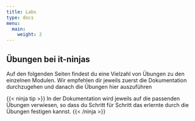 ```yaml
---
title: Labs
type: docs
menu:
  main:
    weight: 2
---
```


## Übungen bei it-ninjas

Auf den folgenden Seiten findest du eine Vielzahl von Übungen zu den einzelnen Modulen. Wir empfehlen dir jeweils zuerst die Dokumentation durchzugehen und danach die Übungen hier auszuführen

{{< ninja tip >}}
In der Dokumentation wird jeweils auf die passenden Übungen verwiesen, so dass du Schritt für
Schritt das erlernte durch die Übungen festigen kannst.
{{< /ninja >}}
